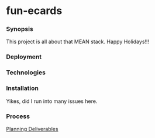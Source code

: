 # fun-ecards

### Synopsis

This project is all about that MEAN stack.
Happy Holidays!!!

### Deployment


### Technologies


### Installation

Yikes, did I run into many issues here. 

### Process

[Planning Deliverables](Planning-Delivarables.md)
